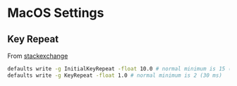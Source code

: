 # MacOS Settings

## Key Repeat

From [stackexchange](https://apple.stackexchange.com/questions/10467/how-to-increase-keyboard-key-repeat-rate-on-os-x)

```bash
defaults write -g InitialKeyRepeat -float 10.0 # normal minimum is 15 (225 ms)
defaults write -g KeyRepeat -float 1.0 # normal minimum is 2 (30 ms)
```
